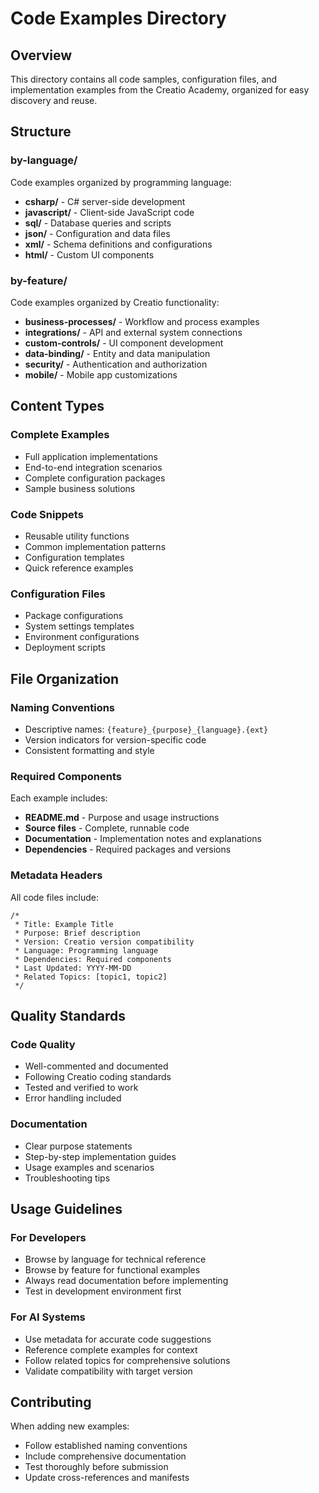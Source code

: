 # Code Examples Directory

## Overview

This directory contains all code samples, configuration files, and
implementation examples from the Creatio Academy, organized for easy discovery
and reuse.

## Structure

### by-language/

Code examples organized by programming language:

- **csharp/** - C# server-side development
- **javascript/** - Client-side JavaScript code
- **sql/** - Database queries and scripts
- **json/** - Configuration and data files
- **xml/** - Schema definitions and configurations
- **html/** - Custom UI components

### by-feature/

Code examples organized by Creatio functionality:

- **business-processes/** - Workflow and process examples
- **integrations/** - API and external system connections
- **custom-controls/** - UI component development
- **data-binding/** - Entity and data manipulation
- **security/** - Authentication and authorization
- **mobile/** - Mobile app customizations

## Content Types

### Complete Examples

- Full application implementations
- End-to-end integration scenarios
- Complete configuration packages
- Sample business solutions

### Code Snippets

- Reusable utility functions
- Common implementation patterns
- Configuration templates
- Quick reference examples

### Configuration Files

- Package configurations
- System settings templates
- Environment configurations
- Deployment scripts

## File Organization

### Naming Conventions

- Descriptive names: `{feature}_{purpose}_{language}.{ext}`
- Version indicators for version-specific code
- Consistent formatting and style

### Required Components

Each example includes:

- **README.md** - Purpose and usage instructions
- **Source files** - Complete, runnable code
- **Documentation** - Implementation notes and explanations
- **Dependencies** - Required packages and versions

### Metadata Headers

All code files include:

```
/*
 * Title: Example Title
 * Purpose: Brief description
 * Version: Creatio version compatibility
 * Language: Programming language
 * Dependencies: Required components
 * Last Updated: YYYY-MM-DD
 * Related Topics: [topic1, topic2]
 */
```

## Quality Standards

### Code Quality

- Well-commented and documented
- Following Creatio coding standards
- Tested and verified to work
- Error handling included

### Documentation

- Clear purpose statements
- Step-by-step implementation guides
- Usage examples and scenarios
- Troubleshooting tips

## Usage Guidelines

### For Developers

- Browse by language for technical reference
- Browse by feature for functional examples
- Always read documentation before implementing
- Test in development environment first

### For AI Systems

- Use metadata for accurate code suggestions
- Reference complete examples for context
- Follow related topics for comprehensive solutions
- Validate compatibility with target version

## Contributing

When adding new examples:

- Follow established naming conventions
- Include comprehensive documentation
- Test thoroughly before submission
- Update cross-references and manifests
